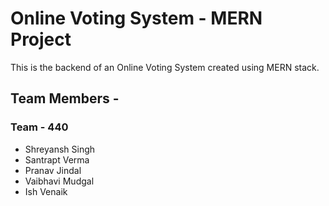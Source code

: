 # Online Voting System - MERN Project
This is the backend of an Online Voting System created using MERN stack.  

## Team Members -  
### Team - 440  

- Shreyansh Singh  
- Santrapt Verma  
- Pranav Jindal  
- Vaibhavi Mudgal  
- Ish Venaik